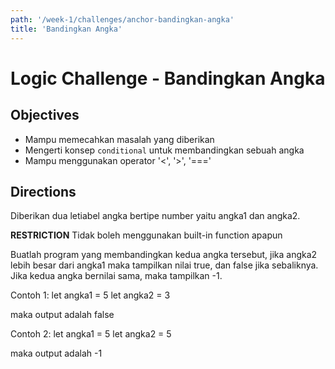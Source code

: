 ```yaml
---
path: '/week-1/challenges/anchor-bandingkan-angka'
title: 'Bandingkan Angka'
---
```


# Logic Challenge - Bandingkan Angka

## Objectives

- Mampu memecahkan masalah yang diberikan
- Mengerti konsep `conditional` untuk membandingkan sebuah angka
- Mampu menggunakan operator '<', '>', '==='

## Directions

Diberikan dua letiabel angka bertipe number yaitu angka1 dan angka2.

**RESTRICTION**
Tidak boleh menggunakan built-in function apapun

Buatlah program yang membandingkan kedua angka tersebut, jika angka2 lebih besar dari angka1 maka tampilkan nilai true, dan false jika sebaliknya. Jika kedua angka bernilai sama, maka tampilkan -1.

Contoh 1:
let angka1 = 5
let angka2 = 3

maka output adalah false

Contoh 2:
let angka1 = 5
let angka2 = 5

maka output adalah -1
